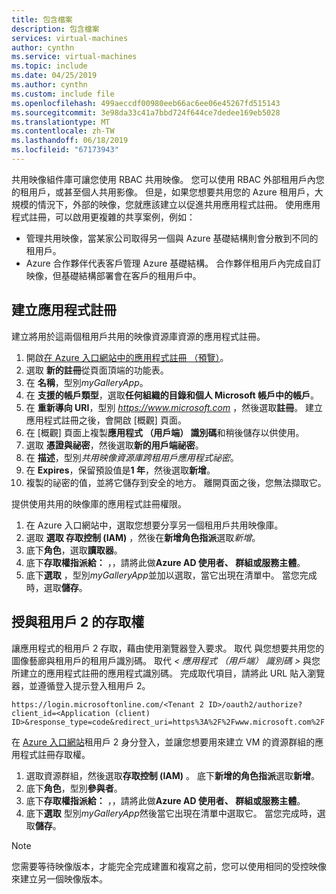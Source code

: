 ```yaml
---
title: 包含檔案
description: 包含檔案
services: virtual-machines
author: cynthn
ms.service: virtual-machines
ms.topic: include
ms.date: 04/25/2019
ms.author: cynthn
ms.custom: include file
ms.openlocfilehash: 499aeccdf00980eeb66ac6ee06e45267fd515143
ms.sourcegitcommit: 3e98da33c41a7bbd724f644ce7dedee169eb5028
ms.translationtype: MT
ms.contentlocale: zh-TW
ms.lasthandoff: 06/18/2019
ms.locfileid: "67173943"
---
```

共用映像組件庫可讓您使用 RBAC 共用映像。 您可以使用 RBAC 外部租用戶內您的租用戶，或甚至個人共用影像。 但是，如果您想要共用您的 Azure 租用戶，大規模的情況下，外部的映像，您就應該建立以促進共用應用程式註冊。  使用應用程式註冊，可以啟用更複雜的共享案例，例如： 

* 管理共用映像，當某家公司取得另一個與 Azure 基礎結構則會分散到不同的租用戶。 
* Azure 合作夥伴代表客戶管理 Azure 基礎結構。 合作夥伴租用戶內完成自訂映像，但基礎結構部署會在客戶的租用戶中。 


## <a name="create-the-app-registration"></a>建立應用程式註冊

建立將用於這兩個租用戶共用的映像資源庫資源的應用程式註冊。
1. 開啟[在 Azure 入口網站中的應用程式註冊 （預覽）](https://ms.portal.azure.com/#blade/Microsoft_AAD_RegisteredApps/ApplicationsListBlade/quickStartType//sourceType/)。    
1. 選取 **新的註冊**從頁面頂端的功能表。
1. 在 **名稱**，型別*myGalleryApp*。
1. 在 **支援的帳戶類型**，選取**任何組織的目錄和個人 Microsoft 帳戶中的帳戶**。
1. 在 **重新導向 URI**，型別 *https://www.microsoft.com* ，然後選取**註冊**。 建立應用程式註冊之後，會開啟 [概觀] 頁面。
1. 在 [概觀] 頁面上複製**應用程式 （用戶端） 識別碼**和稍後儲存以供使用。   
1. 選取 **憑證與祕密**，然後選取**新的用戶端祕密**。
1. 在 **描述**，型別*共用映像資源庫跨租用戶應用程式祕密*。
1. 在  **Expires**，保留預設值是**1 年**，然後選取**新增**。
1. 複製的祕密的值，並將它儲存到安全的地方。 離開頁面之後，您無法擷取它。


提供使用共用的映像庫的應用程式註冊權限。
1. 在 Azure 入口網站中，選取您想要分享另一個租用戶共用映像庫。
1. 選取 **選取 存取控制 (IAM)** ，然後在**新增角色指派**選取*新增*。 
1. 底下**角色**，選取**讀取器**。
1. 底下**存取權指派給：** ，，請將此做**Azure AD 使用者、 群組或服務主體**。
1. 底下**選取** ，型別*myGalleryApp*並加以選取，當它出現在清單中。 當您完成時，選取**儲存**。


## <a name="give-tenant-2-access"></a>授與租用戶 2 的存取權

讓應用程式的租用戶 2 存取，藉由使用瀏覽器登入要求。 取代 *<Tenant2 ID>* 與您想要共用您的圖像藝廊與租用戶的租用戶識別碼。 取代 *< 應用程式 （用戶端） 識別碼 >* 與您所建立的應用程式註冊的應用程式識別碼。 完成取代項目，請將此 URL 貼入瀏覽器，並遵循登入提示登入租用戶 2。

```
https://login.microsoftonline.com/<Tenant 2 ID>/oauth2/authorize?client_id=<Application (client) ID>&response_type=code&redirect_uri=https%3A%2F%2Fwww.microsoft.com%2F 
```

在  [Azure 入口網站](https://portal.azure.com)租用戶 2 身分登入，並讓您想要用來建立 VM 的資源群組的應用程式註冊存取權。

1. 選取資源群組，然後選取**存取控制 (IAM)** 。 底下**新增的角色指派**選取**新增**。 
1. 底下**角色**，型別**參與者**。
1. 底下**存取權指派給：** ，，請將此做**Azure AD 使用者、 群組或服務主體**。
1. 底下**選取** 型別*myGalleryApp*然後當它出現在清單中選取它。 當您完成時，選取**儲存**。

> [!NOTE]
> 您需要等待映像版本，才能完全完成建置和複寫之前，您可以使用相同的受控映像來建立另一個映像版本。

